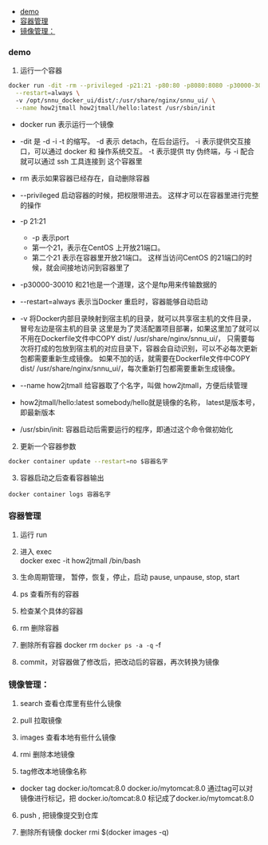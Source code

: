 
<!-- vim-markdown-toc GFM -->

- [demo](#demo)
- [容器管理](#容器管理)
- [镜像管理：](#镜像管理)

<!-- vim-markdown-toc -->



### demo  
1. 运行一个容器

  ``` sh
  docker run -dit -rm --privileged -p21:21 -p80:80 -p8080:8080 -p30000-30010:30000-30010 \
    --restart=always \ 
    -v /opt/snnu_docker_ui/dist/:/usr/share/nginx/snnu_ui/ \
    --name how2jtmall how2jtmall/hello:latest /usr/sbin/init
  ```
    
  - docker run 表示运行一个镜像

  - -dit 是 -d -i -t 的缩写。 
      -d 表示 detach，在后台运行。 
      -i 表示提供交互接口，可以通过 docker 和 操作系统交互。 
      -t 表示提供 tty 伪终端，与 -i 配合就可以通过 ssh 工具连接到 这个容器里

  - rm 表示如果容器已经存在，自动删除容器

  - --privileged 启动容器的时候，把权限带进去。 这样才可以在容器里进行完整的操作

  - -p 21:21 
    - -p 表示port
    - 第一个21，表示在CentOS 上开放21端口。 
    - 第二个21 表示在容器里开放21端口。 这样当访问CentOS 的21端口的时候，就会间接地访问到容器里了

  - -p30000-30010 和21也是一个道理，这个是ftp用来传输数据的

  - --restart=always 表示当Docker 重启时，容器能够自动启动

  - -v 将Docker内部目录映射到宿主机的目录，就可以共享宿主机的文件目录，冒号左边是宿主机的目录
      这里是为了灵活配置项目部署，如果这里加了就可以不用在Dockerfile文件中COPY dist/ /usr/share/nginx/snnu_ui/，
      只需要每次将打成的包放到宿主机的对应目录下，容器会自动识别，可以不必每次更新包都需要重新生成镜像。
      如果不加的话，就需要在Dockerfile文件中COPY dist/ /usr/share/nginx/snnu_ui/，每次重新打包都需要重新生成镜像。

  - --name how2jtmall 给容器取了个名字，叫做 how2jtmall，方便后续管理

  - how2jtmall/hello:latest somebody/hello就是镜像的名称， latest是版本号，即最新版本

  - /usr/sbin/init: 容器启动后需要运行的程序，即通过这个命令做初始化


2. 更新一个容器参数
  ``` sh
  docker container update --restart=no $容器名字
  ```

3. 容器启动之后查看容器输出
  ```
  docker container logs 容器名字
  ```



### 容器管理
1. 运行 run

2. 进入 exec  
   docker exec -it how2jtmall /bin/bash

3. 生命周期管理， 暂停，恢复，停止，启动 pause, unpause, stop, start

4. ps 查看所有的容器

5. 检查某个具体的容器

6. rm 删除容器

7. 删除所有容器
   docker rm `docker ps -a -q` -f

8. commit，对容器做了修改后，把改动后的容器，再次转换为镜像


### 镜像管理：
1. search 查看仓库里有些什么镜像

2. pull 拉取镜像

3. images 查看本地有些什么镜像

4. rmi 删除本地镜像

5. tag修改本地镜像名称  
  - docker tag docker.io/tomcat:8.0 docker.io/mytomcat:8.0
  通过tag可以对镜像进行标记，把 docker.io/tomcat:8.0 标记成了docker.io/mytomcat:8.0

6. push , 把镜像提交到仓库

7. 删除所有镜像 docker rmi $(docker images -q)

